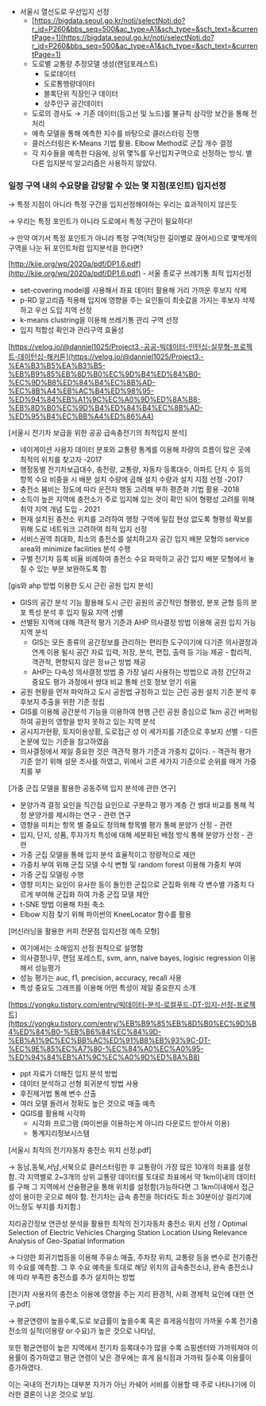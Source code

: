 - 서울시 열선도로 우선입지 선정
    - [https://bigdata.seoul.go.kr/noti/selectNoti.do?r_id=P260&bbs_seq=500&ac_type=A1&sch_type=&sch_text=&currentPage=1](https://bigdata.seoul.go.kr/noti/selectNoti.do?r_id=P260&bbs_seq=500&ac_type=A1&sch_type=&sch_text=&currentPage=1)
    - 도로별 교통량 추정모델 생성(랜덤포레스트)
        - 도로데이터
        - 도로통행량데이터
        - 블록단위 직장인구 데이터
        - 상주인구 공간데이터
    - 도로의 경사도 → 기존 데이터(등고선 및 노드)를 불규칙 삼각망 보간을 통해 전처리
    - 예측 모델을 통해 예측한 지수를 바탕으로 클러스터링 진행
    - 클러스터링은 K-Means 기법 활용. Elbow Method로 군집 개수 결정
    - 각 지수들을 예측한 다음에, 상위 몇%를 우선입지구역으로 선정하는 방식. 별다른 입지분석 알고리즘은 사용하지 않았다.

### 일정 구역 내의 수요량을 감당할 수 있는 몇 지점(포인트) 입지선정

→ 특정 지점이 아니라 특정 구간을 입지선정해야하는 우리는 효과적이지 않은듯

→ 우리는 특정 포인트가 아니라 도로에서 특정 구간이 필요하다!

→ 만약 여기서 특정 포인트가 아니라 특정 구역(적당한 길이별로 끊어서)으로 몇백개의 구역을 나눈 뒤 포인트처럼 입지분석을 한다면?

[http://kiie.org/wp/2020a/pdf/DP1.6.pdf](http://kiie.org/wp/2020a/pdf/DP1.6.pdf) - 서울 종로구 쓰레기통 최적 입지선정

- set-covering model를 사용해서 좌표 데이터 활용해 거리 가까운 후보지 삭제
- p-RD 알고리즘 적용해 입지에 영향을 주는 요인들이 최솟값을 가지는 후보자 삭제하고 우선 도입 지역 선정
- k-means clustring을 이용해 쓰레기통 관리 구역 선정
- 입지 적합성 확인과 관리구역 효율성

[https://velog.io/@danniel1025/Project3.-공공-빅데이터-인턴십-실무형-프로젝트-데이턴십-해커톤](https://velog.io/@danniel1025/Project3.-%EA%B3%B5%EA%B3%B5-%EB%B9%85%EB%8D%B0%EC%9D%B4%ED%84%B0-%EC%9D%B8%ED%84%B4%EC%8B%AD-%EC%8B%A4%EB%AC%B4%ED%98%95-%ED%94%84%EB%A1%9C%EC%A0%9D%ED%8A%B8-%EB%8D%B0%EC%9D%B4%ED%84%B4%EC%8B%AD-%ED%95%B4%EC%BB%A4%ED%86%A4)

[서울시 전기차 보급을 위한 공공 급속충전기의 최적입지 분석]

- 네이게이션 사용자 데이터 분포와 교통량 통계를 이용해 차량의 흐름이 많은 곳에 최적의 위치를 찾고자 -2017
- 행정동별 전기차보급대수, 충전량, 교통량, 자동차 등록대수, 아파트 단지 수 등의 항목 수요 비중을 시 배분 설치 수량에 곱해 설치 수량과 설치 지점 선정 -2017
- 충전소 붐비는 정도에 따라 운전자 행동 고려해 부하 평준화 기법 활용 -2018
- 소득이 높은 지역에 충전소가 주로 입지해 있는 것이 확인 되어 형평성 고려를 위해 취약 지역 개념 도입 - 2021
- 현재 설치된 충전소 위치를 고려하여 행정 구역에 밀집 현상 없도록 형평성 확보를 위해 도로 네트워크 고려하여 최적 입지 선정
- 서비스권역 최대화, 최소의 충전소를 설치하고자 공간 입지 배분 모형의 service area와 minimize facilities 분석 수행
- 구별 전기차 등록 비율 비례하여 충전소 수요 파악하고 공간 입지 배분 모형에서 놓칠 수 있는 부분 보완하도록 함
 
[gis와 ahp 방법 이용한 도시 근린 공원 입지 분석]

- GIS의 공간 분석 기능 활용해 도시 근린 공원의 공간적인 형평성, 분포 균형 등의 분포 특성 분석 후 입지 필요 지역 선별
- 선별된 지역에 대해 객관적 평가 기준과 AHP 의사결정 방법 이용해 공원 입지 가능지역 분석
    - GIS는 모든 종류의 공간정보를 관리하는 편리한 도구이기에 다기준 의사결정과 연계 이용 될시 공간 자료 입력, 저장, 분석, 편집, 출력 등 기능 제공 - 합리적, 객관적, 편향되지 않은 정ㅂ근 방법 제공
    - AHP는 다속성 의사결정 방법 중 가장 널리 사용하는 방법으로 과정 간단하고 중요도 평가 과정에서 쌍대 비교 통해 선호 정보 얻기 쉬움
- 공원 현황을 먼저 파악하고 도시 공원법 규정하고 있는 근린 공원 설치 기준 분석 후 후보지 추출을 위한 기준 정립
- GIS를 이용해 공간분석 기능을 이용하여 현행 근린 공원 중심으로 1km 공간 버퍼링 하여 공원의 영향을 받지 못하고 있는 지역 분석
- 공시지가현황, 토지이용상황, 도로접근 성 이 세가지를 기준으로 후보지 선별 - 다른 논문에 있는 기준을 참고하였음
- 의사결정에서 제일 중요한 것은 객관적 평가 기준과 가중치 값이다. - 객관적 평가 기준 얻기 위해 설문 조사를 하였고, 위에서 고른 세가지 기준으로 순위를 매겨 가중치를 부

[가중 군집 모델을 활용한 공동주택 입지 분석에 관한 연구]

- 분양가격 결정 요인을 직간접 요인으로 구분하고 평가 계층 간 쌍대 비교를 통해 적정 분양가를 제시하는 연구 - 관련 연구
- 영향을 미치는 항목 별 중요도 정의해 항목별 평가 통해 분양가 산정 - 관련
- 입지, 단지, 상품, 투자가치 특성에 대해 세분화된 배점 방식 통해 분양가 산정 - 관련
- 가중 군집 모델을 통해 입지 분석 효율적이고 정량적으로 제안
- 가중치 부여 위해 군집 모델 수식 변형 및 random forest 이용해 가중치 부여
- 가중 군집 모델링 수행
- 영향 미치는 요인이 유사한 동이 돌인한 군집으로 군집화 위해 각 변수별 가중치 다르게 부여해 군집화 하여 가중 군집 모델 제안
- t-SNE 방법 이용해 차원 축소
- Elbow 지점 찾기 위해 파이썬의 KneeLocator 함수를 활용

[머신러닝을 활용한 커피 전문점 입지선정 예측 모형]

- 여기에서는 소매입지 선정 원칙으로 설명함
- 의사결정나무, 랜덤 포레스트, svm, ann, naive bayes, logisic regression 이용해서 성능평가
- 성능 평가는 auc, f1, precision, accuracy, recall 사용
- 특성 중요도 그래프를 이용해 어떤 특성이 제일 중요한지 소개

[https://yongku.tistory.com/entry/빅데이터-분석-로컬푸드-DT-입지-선정-프로젝트](https://yongku.tistory.com/entry/%EB%B9%85%EB%8D%B0%EC%9D%B4%ED%84%B0-%EB%B6%84%EC%84%9D-%EB%A1%9C%EC%BB%AC%ED%91%B8%EB%93%9C-DT-%EC%9E%85%EC%A7%80-%EC%84%A0%EC%A0%95-%ED%94%84%EB%A1%9C%EC%A0%9D%ED%8A%B8)

- ppt 자료가 더해진 입지 분석 방법
- 데이터 분석하고 선형 회귀분석 방법 사용
- 후진제거법 통해 변수 산출
- 여러 모델 돌려서 정확도 높은 것으로 매출 예측
- QGIS를 활용해 시각화
    - 시각화 프로그램 (파이썬을 이용하는게 아니라 다운로드 받아서 이용)
    - 통계지리정보시스템

[서울시 최적의 전기자동차 충전소 위치 선정.pdf]

→ 동남,동북,서남,서북으로 클러스터링한 후 교통량이 가장 많은 10개의 좌표를 설정함. 각 지역별로 2~3개의 상위 교통량 데이터를 토대로 좌표에서 약 1km이내의 데이터를 구해 그 지역에서 산술평균을 통해 위치를 설정함(가능하다면 그 1km이내에서 접근성이 용이한 곳으로 해야 함. 전기차는 급속 충전을 하더라도 최소 30분이상 걸리기에 어느정도 부지를 차지함.) 

지리공간정보 연관성 분석을 활용한 최적의 전기자동차 충전소 위치 선정 / Optimal Selection of Electric Vehicles Charging Station Location Using Relevance Analysis of Geo-Spatial Information

→ 다양한 회귀기법등을 이용해 주유소 매출, 주차장 위치, 교통량 등을 변수로 전기충전의 수요를 예측함. 그 후 수요 예측을 토대로 해당 위치의 급속충전소냐, 완속 충전소냐에 따라 부족한 충전소를 추가 설치하는 방법

[전기차 사용자의 충전소 이용에 영향을 주는 지리 환경적, 사회 경제적 요인에 대한 연구.pdf]

→ 평균연령이 높을수록,도로 보급률이 높을수록 혹은 휴게음식점이 가까울 수록 전기충전소의 실적(이용량 or 수요)가 높은 것으로 나타남,

또한 평균연령이 높은 지역에서 전기차 등록대수가 많을 수록 쇼핑센터와 가까워져야 이용률이 증가하였고 평균 연령이 낮은 경우에는  휴게 음식점과 가까워 질수록 이용률이 증가하였다.

이는 국내의 전기차는 대부분 자가가 아닌 카쉐어 서비를 이용할 때 주로 나타나기에 이러한 결론이 나온 것으로 보임.

